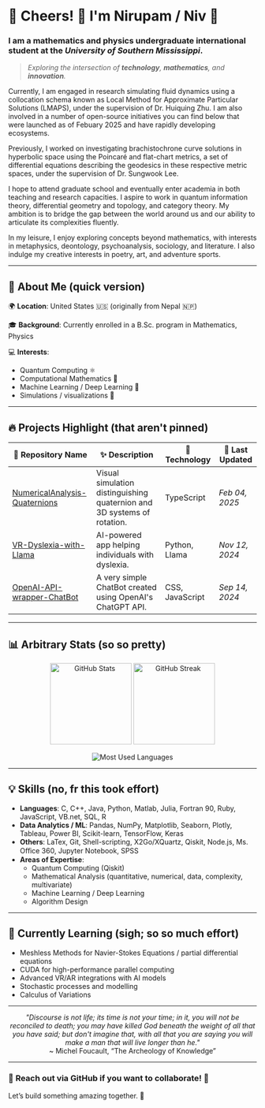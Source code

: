 # 🌟 **Cheers!** 👋 **I'm Nirupam / Niv** 🚀  

### I am a mathematics and physics undergraduate international student at the _University of Southern Mississippi_. 
> _Exploring the intersection of **technology**, **mathematics**, and **innovation**._

Currently, I am engaged in research simulating fluid dynamics using a collocation schema known as Local Method for Approximate Particular Solutions (LMAPS), under the supervision of Dr. Huiquing Zhu. I am also involved in a number of open-source initiatives you can find below that were launched as of Febuary 2025 and have rapidly developing ecosystems. 

Previously, I worked on investigating brachistochrone curve solutions in hyperbolic space using the Poincaré and flat-chart metrics, a set of differential equations describing the geodesics in these respective metric spaces, under the supervision of Dr. Sungwook Lee.

I hope to attend graduate school and eventually enter academia in both teaching and research capacities. I aspire to work in quantum information theory, differential geometry and topology, and category theory. My ambition is to bridge the gap between the world around us and our ability to articulate its complexities fluently.

In my leisure, I enjoy exploring concepts beyond mathematics, with interests in metaphysics, deontology, psychoanalysis, sociology, and literature. I also indulge my creative interests in poetry, art, and adventure sports.

---

## 🧠 **About Me (quick version)**  
🌍 **Location**: United States 🇺🇸 (originally from Nepal 🇳🇵)

🎓 **Background**: Currently enrolled in a B.Sc. program in Mathematics, Physics

💻 **Interests**:  
- Quantum Computing ⚛️
- Computational Mathematics 🔢  
- Machine Learning / Deep Learning 🤖   
- Simulations / visualizations 🌌  

---

## 🔥 **Projects Highlight (that aren't pinned)**  

| 🔗 Repository Name               | ✨ Description                                                                                     | 🔧 Technology      | 📅 Last Updated |
|---------------------------------|----------------------------------------------------------------------------------------------------|--------------------|-----------------|
| [NumericalAnalysis-Quaternions](https://github.com/NirupamKhanal/NumericalAnalysis-Quaternions)        | Visual simulation distinguishing quaternion and 3D systems of rotation.                            | TypeScript         | _Feb 04, 2025_  |
| [VR-Dyslexia-with-Llama](https://github.com/NirupamKhanal/VR-Dyslexia-with-Llama)     | AI-powered app helping individuals with dyslexia.                                                  | Python, Llama      | _Nov 12, 2024_  |
| [OpenAI-API-wrapper-ChatBot](https://github.com/NirupamKhanal/Project-Chat-Completion---ChatGPT-application) | A very simple ChatBot created using OpenAI's ChatGPT API.                                          | CSS, JavaScript    | _Sep 14, 2024_  |

---

## 📊 **Arbitrary Stats (so so pretty)**  

<p align="center">
  <img src="https://github-readme-stats.vercel.app/api?username=NirupamKhanal&show_icons=true&theme=radical" alt="GitHub Stats" height="165" />
  <img src="https://github-readme-streak-stats.herokuapp.com/?user=NirupamKhanal&theme=radical" alt="GitHub Streak" height="165" />
</p>  

<p align="center">
  <img src="https://github-readme-stats.vercel.app/api/top-langs/?username=NirupamKhanal&layout=compact&theme=radical" alt="Most Used Languages" />
</p>  

---

## 💡 **Skills (no, fr this took effort)**  
- **Languages**: C, C++, Java, Python, Matlab, Julia, Fortran 90, Ruby, JavaScript, VB.net, SQL, R
- **Data Analytics / ML**: Pandas, NumPy, Matplotlib, Seaborn, Plotly, Tableau, Power BI, Scikit-learn, TensorFlow, Keras
- **Others**: LaTex, Git, Shell-scripting, X2Go/XQuartz, Qiskit, Node.js, Ms. Oﬀice 360, Jupyter Notebook, SPSS
- **Areas of Expertise**:
  - Quantum Computing (Qiskit)
  - Mathematical Analysis (quantitative, numerical, data, complexity, multivariate)
  - Machine Learning  / Deep Learning
  - Algorithm Design
    

---

## 🌱 **Currently Learning (sigh; so so much effort)**  
- Meshless Methods for Navier-Stokes Equations / partial differential equations 
- CUDA for high-performance parallel computing 
- Advanced VR/AR integrations with AI models
- Stochastic processes and modelling 
- Calculus of Variations


---

<p align="center">
  <i>"Discourse is not life; its time is not your time; in it, you will not be reconciled to death; you may have killed God beneath the weight of all that you have said; but don't imagine that, with all that you are saying you will make a man that will live longer than he."</i>  
  <br>~ Michel Foucault, “The Archeology of Knowledge”
</p>  

---

### 📍 **Reach out via GitHub if you want to collaborate!** 🌟  
Let’s build something amazing together. 🚀  
